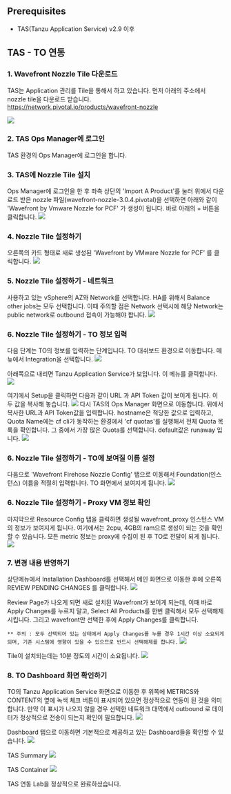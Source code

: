 ## Prerequisites
* TAS(Tanzu Application Service) v2.9 이후

## TAS - TO 연동
### 1. Wavefront Nozzle Tile 다운로드
TAS는 Application 관리를 Tile을 통해서 하고 있습니다. 먼저 아래의 주소에서 nozzle tile을 다운로드 받습니다.
https://network.pivotal.io/products/wavefront-nozzle

![](images/tas-to0.png)

### 2. TAS Ops Manager에 로그인
TAS 환경의 Ops Manager에 로그인을 합니다. 

### 3. TAS에 Nozzle Tile 설치
Ops Manager에 로그인을 한 후 좌측 상단의 'Import  A Product'를 눌러 위에서 다운로드 받은 nozzle 파일(wavefront-nozzle-3.0.4.pivotal)을 선택하면 아래와 같이 'Wavefront by Vmware Nozzle for PCF' 가 생성이 됩니다. 바로 아래의 + 버튼을 클릭합니다.
![](images/tas-to1.png)

### 4. Nozzle Tile 설정하기
오른쪽의 카드 형태로 새로 생성된 'Wavefront by VMware Nozzle for PCF' 를 클릭합니다.
![](images/tas-to2.png)

### 5. Nozzle Tile 설정하기 - 네트워크
사용하고 있는 vSphere의 AZ와 Network를 선택합니다. HA를 위해서 Balance other jobs는 모두 선택합니다. 이때 주의할 점은 Network 선택시에 해당 Network는 public network로 outbound 접속이 가능해야 합니다.
![](images/tas-to3.png)

### 6. Nozzle Tile 설정하기 - TO 정보 입력
다음 단계는 TO의 정보를 입력하는 단계입니다. TO 대쉬보드 환경으로 이동합니다. 메뉴에서 Integration을 선택합니다.
![](images/tas-to4.png)

아래쪽으로 내리면 Tanzu Application Service가 보입니다. 이 메뉴를 클릭합니다.
![](images/tas-to5.png)

여기에서 Setup을 클릭하면 다음과 같이 URL 과 API Token 값이 보이게 됩니다. 이 두 값을 복사해  놓습니다.
![](images/tas-to6.png)
다시 TAS의 Ops Manager 화면으로 이동합니다. 위에서 복사한 URL과 API Token값을 입력합니다.
hostname은 적당한 값으로 입력하고, Quota Name에는 cf cli가 동작하는 환경에서 'cf quotas'를 실행해서 전체 Quota 목록을 확인합니다. 그 중에서 가장 많은 Quota를 선택합니다. default값은 runaway 입니다.
![](images/tas-to7.png)

### 6. Nozzle Tile 설정하기 - TO에 보여질 이름 설정
다음으로 'Wavefront Firehose Nozzle Config' 탭으로 이동해서 Foundation(인스턴스) 이름을 적절히 입력합니다. TO 화면에서 보여지게 됩니다.
![](images/tas-to8.png)

### 6. Nozzle Tile 설정하기 - Proxy VM 정보 확인
마지막으로 Resource Config 탭을 클릭하면 생성될 wavefront_proxy 인스턴스 VM의 정보가 보여지게 됩니다. 여기에서는 2cpu, 4GB의 ram으로 생성이 되는 것을 확인할 수 있습니다.
모든 metric 정보는 proxy에 수집이 된 후 TO로 전달이 되게 됩니다.
![](images/tas-to9.png)

### 7. 변경 내용 반영하기
상단메뉴에서 Installation Dashboard를 선택해서 메인 화면으로 이동한 후에 오른쪽 REVIEW PENDING CHANGES 를 클릭합니다.
![](images/tas-to10.png)

Review Page가 나오게 되면 새로 설치된 Wavefront가 보이게 되는데, 이때 바로 Apply Changes를 누르지 말고, Select All Products를 한번 클릭해서 모두 선택해제 시킵니다. 그리고 wavefront만 선택한 후에 Apply Changes를 클릭합니다.

`` ** 주의 : 모두 선택되어 있는 상태에서 Apply Changes를 누를 경우 1시간 이상 소요되게 되며, 기존 시스템에 영향이 있을 수 있으므로 반드시 선택해제를 합니다.
``
![](images/tas-to11.png)

Tile이 설치되는데는 10분 정도의 시간이 소요됩니다.
![](images/tas-to12.png)

### 8. TO Dashboard 화면 확인하기
TO의 Tanzu Application Service 화면으로 이동한 후 위쪽에 METRICS와 CONTENT의 옆에 녹색 체크 버튼이 표시되어 있으면 정상적으로 연동이 된 것을 의미합니다. 만약 이 표시가 나오지 않을 경우 선택한 네트워크 대역에서 outbound 로 데이터가 정상적으로 전송이 되는지 확인이 필요합니다.
![](images/tas-to13.png)

Dashboard 탭으로 이동하면 기본적으로 제공하고 있는 Dashboard들을 확인할 수 있습니다.
![](images/tas-to14.png)

TAS Summary
![](images/tas-to16.png)

TAS Container
![](images/tas-to15.png)


TAS 연동 Lab을 정상적으로 완료하셨습니다.
